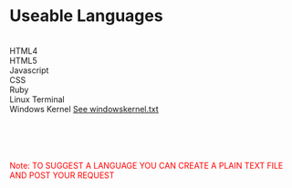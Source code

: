 <!doctype html>
<h1>Useable Languages</h1>
</br >
HTML4
</br >
HTML5
</br >
Javascript
</br >
CSS
</br >
Ruby
</br >
Linux Terminal
</br >
Windows Kernel <a href="http://github.com/zcomer4d/wifi-validator/blob/Languages/windowskernel.txt"> See windowskernel.txt </a>
</br >
</br >
</br >
</br >
</br >
<P>
  <font color="#FF0000"> Note: TO SUGGEST A LANGUAGE YOU CAN CREATE A PLAIN TEXT FILE AND POST YOUR REQUEST </font>
</> 

